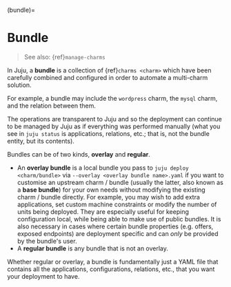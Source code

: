 (bundle)=
# Bundle

> See also: {ref}`manage-charms`

In Juju, a **bundle** is a collection of {ref}`charms <charm>` which have been carefully combined and configured in order to automate a multi-charm solution.

For example, a bundle may include the `wordpress` charm, the `mysql` charm, and the relation between them.

The operations are transparent to Juju and so the deployment can continue to be managed by Juju as if everything was performed manually (what you see in `juju status` is applications, relations, etc.; that is, not the bundle entity, but its contents).

Bundles can be of two kinds, **overlay** and **regular**.

- An **overlay bundle** is a local bundle you pass to `juju deploy <charm/bundle>` via `--overlay <overlay bundle name>.yaml` if you want to customise an upstream charm / bundle (usually the latter, also known as a **base bundle**) for your own needs without modifying the existing charm / bundle directly. For example, you may wish to add extra applications, set custom machine constraints or modify the number of units being deployed. They are especially useful for keeping configuration local, while being able to make use of public bundles. It is also necessary in cases where certain bundle properties (e.g. offers, exposed endpoints) are deployment specific and can _only_ be provided by the bundle's user.
- A **regular bundle** is any bundle that is not an overlay.


Whether regular or overlay, a bundle is fundamentally just a YAML file that contains all the applications, configurations, relations, etc., that you want your deployment to have.


